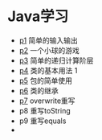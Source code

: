 # Java学习



* [p1]()  简单的输入输出 
* [p2]()  一个小球的游戏
* [p3]()  简单的递归计算阶层
* [p4]()  类的基本用法 1
* [p5]() 包的简单使用
* [p6]() 类的继承
* [p7]() overwrite重写
* p8 重写toString
* p9 重写equals
* 

